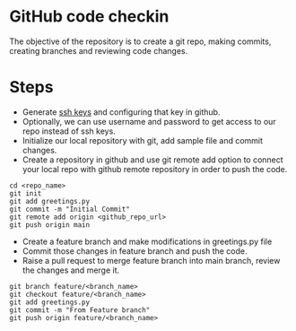 # GitHub code checkin
The objective of the repository is to create a git repo, making commits, creating branches and reviewing code changes.

# Steps
- Generate [ssh keys](https://docs.github.com/en/authentication/connecting-to-github-with-ssh/generating-a-new-ssh-key-and-adding-it-to-the-ssh-agent) and configuring that key in github.
- Optionally, we can use username and password to get access to our repo instead of ssh keys.
- Initialize our local repository with git, add sample file and commit changes.
- Create a repository in github and use git remote add option to connect your local repo with github remote repository in order to push the code.
```
cd <repo_name>
git init
git add greetings.py
git commit -m "Initial Commit"
git remote add origin <github_repo_url>
git push origin main
```
- Create a feature branch and make modifications in greetings.py file
- Commit those changes in feature branch and push the code.
- Raise a pull request to merge feature branch into main branch, review the changes and merge it.
```
git branch feature/<branch_name>
git checkout feature/<branch_name>
git add greetings.py
git commit -m "From Feature branch"
git push origin feature/<branch_name>
```
